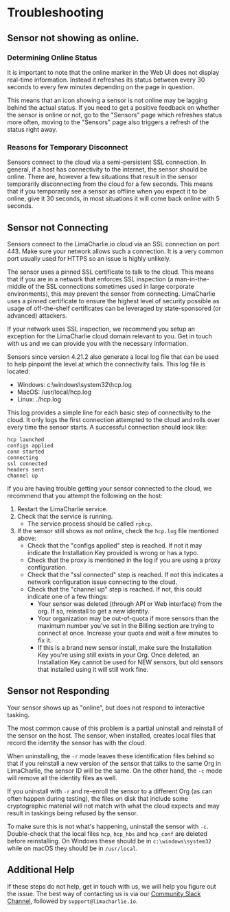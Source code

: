 # Troubleshooting

## Sensor not showing as online.

### Determining Online Status
It is important to note that the online marker in the Web UI does not display real-time information. Instead it
refreshes its status between every 30 seconds to every few minutes depending on the page in question.

This means that an icon showing a sensor is not online may be lagging behind the actual status. If you need to
get a positive feedback on whether the sensor is online or not, go to the "Sensors" page which refreshes status more
often, moving to the "Sensors" page also triggers a refresh of the status right away.

### Reasons for Temporary Disconnect
Sensors connect to the cloud via a semi-persistent SSL connection. In general, if a host has connectivity to the
internet, the sensor should be online. There are, however a few situations that result in the sensor temporarily
disconnecting from the cloud for a few seconds. This means that if you temporarily see a sensor as offline when you
expect it to be online, give it 30 seconds, in most situations it will come back online with 5 seconds.

## Sensor not Connecting
Sensors connect to the LimaCharlie.io cloud via an SSL connection on port 443. Make sure your network allows such
a connection. It is a very common port usually used for HTTPS so an issue is highly unlikely.

The sensor uses a pinned SSL certificate to talk to the cloud. This means that if you are in a network that enforces SSL inspection (a man-in-the-middle of the SSL connections sometimes used in large corporate environments), this may prevent the sensor from connecting. LimaCharlie uses a pinned certificate to ensure the highest level of security possible as usage of off-the-shelf certificates can be leveraged by state-sponsored (or advanced) attackers.

If your network uses SSL inspection, we recommend you setup an exception for the LimaCharlie cloud domain
relevant to you. Get in touch with us and we can provide you with the necessary information.

Sensors since version 4.21.2 also generate a local log file that can be used to help pinpoint the level at which
the connectivity fails. This log file is located:

* Windows: c:\windows\system32\hcp.log
* MacOS: /usr/local/hcp.log
* Linux: ./hcp.log

This log provides a simple line for each basic step of connectivity to the cloud. It only logs the first
connection attempted to the cloud and rolls over every time the sensor starts. A successful connection
should look like:

```
hcp launched
configs applied
conn started
connecting
ssl connected
headers sent
channel up
```

If you are having trouble getting your sensor connected to the cloud, we recommend that you attempt the following on the host:
1. Restart the LimaCharlie service.
1. Check that the service is running.
    * The service process should be called `rphcp`.
1. If the sensor still shows as not online, check the `hcp.log` file mentioned above:
    * Check that the "configs applied" step is reached. If not it may indicate the Installation Key provided is wrong or has a typo.
    * Check that the proxy is mentioned in the log if you are using a proxy configuration.
    * Check that the "ssl connected" step is reached. If not this indicates a network configuration issue connecting to the cloud.
    * Check that the "channel up" step is reached. If not, this could indicate one of a few things:
        * Your sensor was deleted (through API or Web interface) from the org. If so, reinstall to get a new identity.
        * Your organization may be out-of-quota if more sensors than the maximum number you've set in the Billing section are trying to connect at once. Increase your quota and wait a few minutes to fix it.
        * If this is a brand new sensor install, make sure the Installation Key you're using still exists in your Org. Once deleted, an Installation Key cannot be used for NEW sensors, but old sensors that installed using it will still work fine.

## Sensor not Responding
Your sensor shows up as "online", but does not respond to interactive tasking.

The most common cause of this problem is a partial uninstall and reinstall of the sensor on the host.
The sensor, when installed, creates local files that record the identity the sensor has with the cloud.

When uninstalling, the `-r` mode leaves these identification files behind so that if you reinstall a
new version of the sensor that talks to the same Org in LimaCharlie, the sensor ID will be the same.
On the other hand, the `-c` mode will remove all the identity files as well.

If you uninstall with `-r` and re-enroll the sensor to a different Org (as can often happen during testing),
the files on disk that include some cryptographic material will not match with what the cloud expects and 
may result in taskings being refused by the sensor.

To make sure this is not what's happening, uninstall the sensor with `-c`. Double-check that the local
files `hcp`, `hcp_hbs` and `hcp_conf` are deleted before reinstalling. On Windows these should be 
in `c:\windows\system32` while on macOS they should be in `/usr/local`.

## Additional Help
If these steps do not help, get in touch with us, we will help you figure out the issue. The best way of contacting us
is via our [Community Slack Channel](https://slack.limacharlie.io/), followed by `support@limacharlie.io`.
